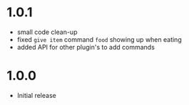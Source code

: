# 1.0.1
- small code clean-up
- fixed `give item` command `food` showing up when eating
- added API for other plugin's to add commands

# 1.0.0
- Initial release